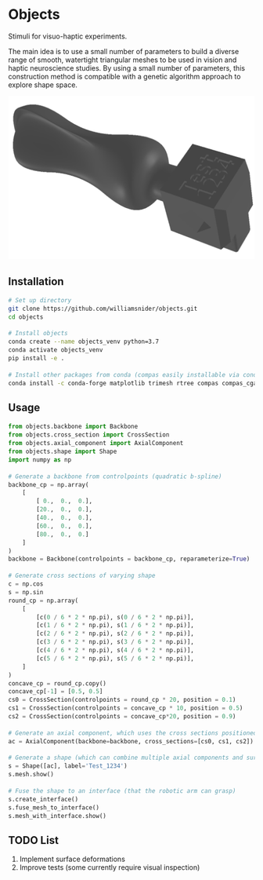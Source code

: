 # Objects

Stimuli for visuo-haptic experiments.

The main idea is to use a small number of parameters to build a diverse range of smooth, watertight triangular meshes to be used in vision and haptic neuroscience studies. By using a small number of parameters, this construction method is compatible with a genetic algorithm approach to explore shape space.

![Sample shape with interface](readme/sample_object_with_interface.PNG)

## Installation

```bash
# Set up directory
git clone https://github.com/williamsnider/objects.git
cd objects

# Install objects
conda create --name objects_venv python=3.7
conda activate objects_venv
pip install -e .

# Install other packages from conda (compas easily installable via conda)
conda install -c conda-forge matplotlib trimesh rtree compas compas_cgal igl shapely opencv ipython ipykernel ipympl black pytest --yes
```
## Usage

```python
from objects.backbone import Backbone
from objects.cross_section import CrossSection
from objects.axial_component import AxialComponent
from objects.shape import Shape
import numpy as np

# Generate a backbone from controlpoints (quadratic b-spline)
backbone_cp = np.array(
    [
        [ 0.,  0.,  0.],
        [20.,  0.,  0.],
        [40.,  0.,  0.],
        [60.,  0.,  0.],
        [80.,  0.,  0.]
    ]
)
backbone = Backbone(controlpoints = backbone_cp, reparameterize=True)

# Generate cross sections of varying shape
c = np.cos
s = np.sin
round_cp = np.array(
    [
        [c(0 / 6 * 2 * np.pi), s(0 / 6 * 2 * np.pi)],
        [c(1 / 6 * 2 * np.pi), s(1 / 6 * 2 * np.pi)],
        [c(2 / 6 * 2 * np.pi), s(2 / 6 * 2 * np.pi)],
        [c(3 / 6 * 2 * np.pi), s(3 / 6 * 2 * np.pi)],
        [c(4 / 6 * 2 * np.pi), s(4 / 6 * 2 * np.pi)],
        [c(5 / 6 * 2 * np.pi), s(5 / 6 * 2 * np.pi)],
    ]
)
concave_cp = round_cp.copy()
concave_cp[-1] = [0.5, 0.5] 
cs0 = CrossSection(controlpoints = round_cp * 20, position = 0.1)
cs1 = CrossSection(controlpoints = concave_cp * 10, position = 0.5)
cs2 = CrossSection(controlpoints = concave_cp*20, position = 0.9)

# Generate an axial component, which uses the cross sections positioned along the backbone to form a quadratic b-spline surface
ac = AxialComponent(backbone=backbone, cross_sections=[cs0, cs1, cs2])

# Generate a shape (which can combine multiple axial components and surface deformations)
s = Shape([ac], label='Test_1234')
s.mesh.show()

# Fuse the shape to an interface (that the robotic arm can grasp)
s.create_interface()
s.fuse_mesh_to_interface()
s.mesh_with_interface.show()
```

## TODO List
1. Implement surface deformations
2. Improve tests (some currently require visual inspection)   

